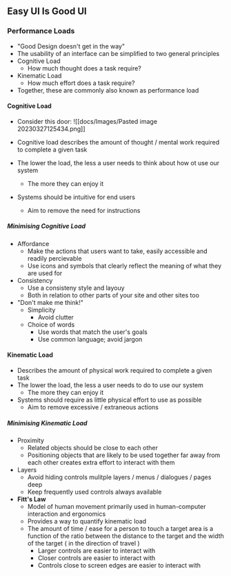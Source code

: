 ## Easy UI Is Good UI

### Performance Loads
- "Good Design doesn't get in the way"
- The usability of an interface can be simplified to two general principles
- Cognitive Load
	- How much thought does a task require?
- Kinematic Load
	- How much effort does a task require?
- Together, these are commonly also known as performance load

#### Cognitive Load
- Consider this door:
![[docs/Images/Pasted image 20230327125434.png]]

- Cognitive load describes the amount of thought / mental work required to complete a given task
- The lower the load, the less a user needs to think about how ot use our system
	- The more they can enjoy it
- Systems should be intuitive for end users
	- Aim to remove the need for instructions

##### Minimising Cognitive Load
- Affordance
	- Make the actions that users want to take, easily accessible and readily percievable
	- Use icons and symbols that clearly reflect the meaning of what they are used for
- Consistency
	- Use a consisteny style and layouy
	- Both in relation to other parts of your site and other sites too
- "Don't make me think!"
	- Simplicity
		- Avoid clutter
	- Choice of words
		- Use words that match the user's goals
		- Use common language; avoid jargon

#### Kinematic Load
- Describes the amount of physical work required to complete a given task
- The lower the load, the less a user needs to do to use our system
	- The more they can enjoy it
- Systems should require as little physical effort to use as possible
	- Aim to remove excessive / extraneous actions

##### Minimising Kinematic Load
- Proximity
	- Related objects should be close to each other
	- Positioning objects that are likely to be used together far away from each other creates extra effort to interact with them
- Layers
	- Avoid hiding controls mulitple layers / menus / dialogues / pages deep
	- Keep frequently used controls always available
- **Fitt's Law**
	- Model of human movement primarily used in human-computer interaction and ergonomics
	- Provides a way to quantify kinematic load
	- The amount of time / ease for a person to touch a target area is a function of the ratio between the distance to the target and the width of the target ( in the direction of travel )
		- Larger controls are easier to interact with
		- Closer controls are easier to interact with
		- Controls close to screen edges are easier to interact with